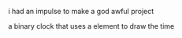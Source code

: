 i had an impulse to make a god awful project

a binary clock that uses a <table> element to draw the time
